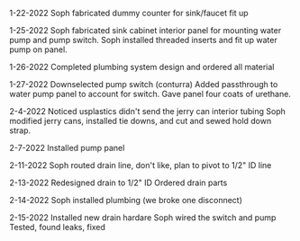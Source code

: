 1-22-2022
Soph fabricated dummy counter for sink/faucet fit up

1-25-2022
Soph fabricated sink cabinet interior panel for mounting water pump and pump switch.
Soph installed threaded inserts and fit up water pump on panel.

1-26-2022
Completed plumbing system design and ordered all material

1-27-2022
Downselected pump switch (conturra)
Added passthrough to water pump panel to account for switch.
Gave panel four coats of urethane.

2-4-2022
Noticed usplastics didn't send the jerry can interior tubing
Soph modified jerry cans, installed tie downs, and cut and sewed hold down strap.

2-7-2022
Installed pump panel

2-11-2022
Soph routed drain line, don't like, plan to pivot to 1/2" ID line

2-13-2022
Redesigned drain to 1/2" ID
Ordered drain parts

2-14-2022
Soph installed plumbing (we broke one disconnect)

2-15-2022
Installed new drain hardare
Soph wired the switch and pump
Tested, found leaks, fixed
